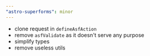 ```yaml
---
"astro-superforms": minor
---
```


- clone request in `defineAsfAction`
- remove `asfValidate` as it doesn't serve any purpose
- simplify types
- remove useless utils
